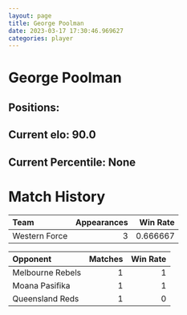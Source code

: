 ```yaml
---  
layout: page  
title: George Poolman  
date: 2023-03-17 17:30:46.969627  
categories: player  
---
```

# George Poolman

## Positions: 

## Current elo: 90.0

## Current Percentile: None

# Match History


| Team          |   Appearances |   Win Rate |
|:--------------|--------------:|-----------:|
| Western Force |             3 |   0.666667 |

| Opponent         |   Matches |   Win Rate |
|:-----------------|----------:|-----------:|
| Melbourne Rebels |         1 |          1 |
| Moana Pasifika   |         1 |          1 |
| Queensland Reds  |         1 |          0 |